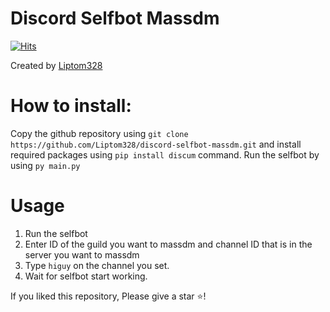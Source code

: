 # Discord Selfbot Massdm

[![Hits](https://hits.deltapapa.io/github/Liptom328/discord-selfbot-massdm.svg)](https://hits.deltapapa.io)

Created by [Liptom328](https://github.com/Liptom328)

# How to install:

Copy the github repository using `git clone https://github.com/Liptom328/discord-selfbot-massdm.git` and install required packages using `pip install discum` command. Run the selfbot by using `py main.py`

# Usage

1. Run the selfbot
2. Enter ID of the guild you want to massdm and channel ID that is in the server you want to massdm
3. Type `higuy` on the channel you set.
4. Wait for selfbot start working.

If you liked this repository, Please give a star ⭐️!



